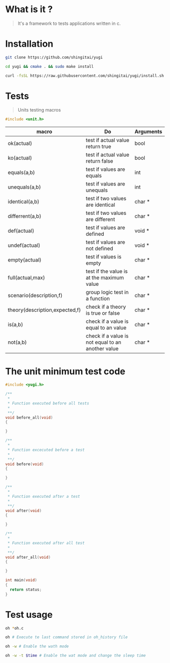 # What is it ?

> It's a framework to tests applications written in c.

# Installation

```bash
git clone https://github.com/shingitai/yugi
```

```bash
cd yugi && cmake . && sudo make install
```

```bash
curl -fsSL https://raw.githubusercontent.com/shingitai/yugi/install.sh | bash
```

# Tests


> Units testing macros

```c
#include <unit.h>
```

|  macro                            | Do                                                           | Arguments                                              |
|-----------------------------------|--------------------------------------------------------------|--------------------------------------------------------|
|  ok(actual)                       |  test if actual value return true                            | bool                                                   |
|  ko(actual)                       |  test if actual value return false                           | bool                                                   |
|  equals(a,b)                      |  test if values are equals                                   | int|double|float...                                    |
|  unequals(a,b)                    |  test if values are unequals                                 | int|double|float..                                     |
|  identical(a,b)                   |  test if two values are identical                            | char *|const char *                                    |
|  differrent(a,b)                  |  test if two values are different                            | char *|const char *                                    |
|  def(actual)                      |  test if values are defined                                  | void *                                                 |
|  undef(actual)                    |  test if values are not defined                              | void *                                                 |
|  empty(actual)                    |  test if values is empty                                     | char *|const char *                                    |
|  full(actual,max)                 |  test if the value is at the maximum value                   | char *|const char *                                    |
|  scenario(description,f)          |  group logic test in a function                              | char *|const char *, void (*f)(void)                   |
|  theory(description,expected,f)   |  check if a theory is true or false                          | char *|const char *,bool,void*                         |
|  is(a,b)                          |  check if a value is equal to an value                       | char *|const char *,bool,void*                         |
|  not(a,b)                         |  check if a value is not equal to an another value           | char *|const char *,bool,void*                         |
# The unit minimum test code

```c
#include <yugi.h>

/**
 *
 * Function executed before all tests
 *
 **/
void before_all(void)
{

}

/**
 *
 * Function excecuted before a test
 *
 **/
void before(void)
{

}

/**
 *
 * Function executed after a test
 *
 **/
void after(void)
{

}

/**
 *
 * Function executed after all test
 *
 **/
void after_all(void)
{

}

int main(void)
{
  return status;
}
```

# Test usage

```bash
oh *oh.c

oh # Execute te last command stored in oh_history file

oh -w # Enable the wath mode

oh -w -t $time # Enable the wat mode and change the sleep time

```
